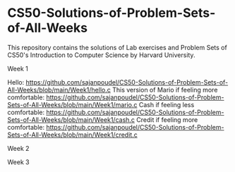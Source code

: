 # CS50-Solutions-of-Problem-Sets-of-All-Weeks

This repository contains the solutions of Lab exercises and Problem Sets of CS50's Introduction to Computer Science by Harvard University.

Week 1

Hello: https://github.com/sajanpoudel/CS50-Solutions-of-Problem-Sets-of-All-Weeks/blob/main/Week1/hello.c
This version of Mario if feeling more comfortable: https://github.com/sajanpoudel/CS50-Solutions-of-Problem-Sets-of-All-Weeks/blob/main/Week1/mario.c
Cash if feeling less comfortable:  https://github.com/sajanpoudel/CS50-Solutions-of-Problem-Sets-of-All-Weeks/blob/main/Week1/cash.c
Credit if feeling more comfortable:  https://github.com/sajanpoudel/CS50-Solutions-of-Problem-Sets-of-All-Weeks/blob/main/Week1/credit.c


Week 2

Week 3 
